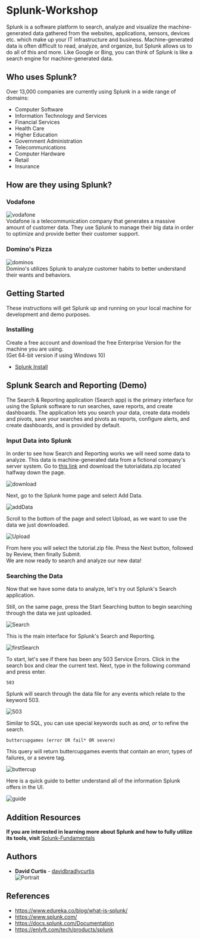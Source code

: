 # Splunk-Workshop
Splunk is a software platform to search, analyze and visualize the machine-generated data gathered from the websites, applications, sensors, devices etc. which make up your IT infrastructure and business. Machine-generated data is often difficult to read, analyze, and organize, but Splunk allows us to do all of this and more. Like Google or Bing, you can think of Splunk is like a search engine for machine-generated data.

## Who uses Splunk?
Over 13,000 companies are currently using Splunk in a wide range of domains:
* Computer Software
* Information Technology and Services
* Financial Services
* Health Care
* Higher Education
* Government Administration
* Telecommunications
* Computer Hardware
* Retail
* Insurance

## How are they using Splunk?

### Vodafone  
![vodafone](images/vodafone.png)  
Vodafone is a telecommunication company that generates a massive amount of customer data. They use Splunk to manage their big data in order to optimize and provide better their customer support.

### Domino's Pizza
![dominos](images/dominos.png)  
Domino's utilizes Splunk to analyze customer habits to better understand their wants and behaviors.

## Getting Started

These instructions will get Splunk up and running on your local machine for development and demo purposes. 

### Installing

Create a free account and download the free Enterprise Version for the machine you are using.  
(Get 64-bit version if using Windows 10)
* [Splunk Install](https://www.splunk.com/) 

## Splunk Search and Reporting (Demo)
The Search & Reporting application (Search app) is the primary interface for using the Splunk software to run searches, save reports, and create dashboards. The application lets you search your data, create data models and pivots, save your searches and pivots as reports, configure alerts, and create dashboards, and is provided by default.

### Input Data into Splunk

In order to see how Search and Reporting works we will need some data to analyze. This data is machine-generated data from a fictional company's server system. Go to [this link](https://docs.splunk.com/Documentation/Splunk/8.0.3/SearchTutorial/Systemrequirements#Download_the_tutorial_data_files) and download the tutorialdata.zip located halfway down the page.  

![download](images/wsdatadownload.PNG) 

Next, go to the Splunk home page and select Add Data.

![addData](images/uploaddata.PNG)

Scroll to the bottom of the page and select Upload, as we want to use the data we just downloaded.  

![Upload](images/uploadSmall.png)

From here you will select the tutorial.zip file. Press the Next button, followed by Review, then finally Submit.  
We are now ready to search and analyze our new data!

### Searching the Data

Now that we have some data to analyze, let's try out Splunk's Search application.

Still, on the same page, press the Start Searching button to begin searching through the data we just uploaded. 

![Search](images/startSearchingSmall_LI.jpg)

This is the main interface for Splunk's Search and Reporting.

![firstSearch](images/firstsearchsmall.png)  

To start, let's see if there has been any 503 Service Errors. Click in the search box and clear the current text. Next, type in the following command and press enter.

```
503
```

Splunk will search through the data file for any events which relate to the keyword 503.

![503](images/error503smaller.png)

Similar to SQL, you can use special keywords such as *and, or* to refine the search.

```
buttercupgames (error OR fail* OR severe)
```

This query will return buttercupgames events that contain an erorr, types of failures, or a severe tag. 

![buttercup](images/buttercupsmall.png)

Here is a quick guide to better understand all of the information Splunk offers in the UI.

![guide](images/dataguidesmaller.png)

## Addition Resources
**If you are interested in learning more about Splunk and how to fully utilize its tools, visit** [Splunk-Fundamentals](https://www.splunk.com/en_us/training/free-courses/splunk-fundamentals-1.html) 

## Authors

* **David Curtis** - [davidbradlycurtis](https://github.com/davidbradlycurtis)  
![Portrait](images/smallthumbnail.jpeg)

## References

* https://www.edureka.co/blog/what-is-splunk/
* https://www.splunk.com/
* https://docs.splunk.com/Documentation
* https://enlyft.com/tech/products/splunk
